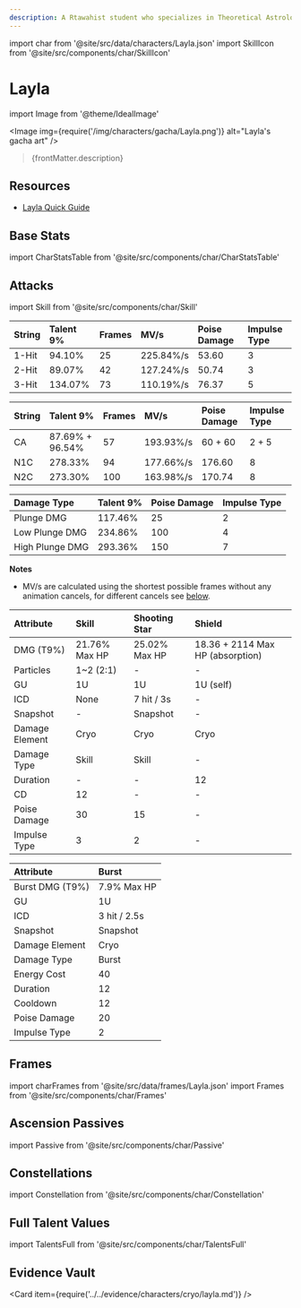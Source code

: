 ```yaml
---
description: A Rtawahist student who specializes in Theoretical Astrology. Heavily prone to somnambulism and locked in a grinding war with sleep deprivation, the problem of restful slumber is a most troubling one to her.
---
```


import char from '@site/src/data/characters/Layla.json'
import SkillIcon from '@site/src/components/char/SkillIcon'

# Layla

import Image from '@theme/IdealImage'

<Image img={require('/img/characters/gacha/Layla.png')} alt="Layla's gacha art" />
<blockquote>{frontMatter.description}</blockquote>

## Resources

* [Layla Quick Guide](https://keqingmains.com/q/layla-quickguide/)

## Base Stats

import CharStatsTable from '@site/src/components/char/CharStatsTable'

<CharStatsTable char={char} />

## Attacks

import Skill from '@site/src/components/char/Skill'

<Tabs>
<TabItem value='na' label='Normal Attacks'>
<SkillIcon char={char} skill='na' />
<div class='talent-columns'>
<Skill char={char} skill='na' sectionFilter='Normal Attack' />

| String | Talent 9% | Frames | MV/s      | Poise Damage | Impulse Type |
| :----- | :-------- | :----- | :-------- | :----------- | :----------- |
| 1-Hit  | 94.10%    | 25     | 225.84%/s | 53.60        | 3            |
| 2-Hit  | 89.07%    | 42     | 127.24%/s | 50.74        | 3            |
| 3-Hit  | 134.07%   | 73     | 110.19%/s | 76.37        | 5            |

</div>
<div class='talent-columns'>
<Skill char={char} skill='na' sectionFilter='Charged Attack' />

| String | Talent 9%       | Frames | MV/s      | Poise Damage | Impulse Type |
| :----- | :-------------- | :----- | :-------- | :----------- | :----------- |
| CA     | 87.69% + 96.54% | 57     | 193.93%/s | 60 + 60      | 2 + 5        |
| N1C    | 278.33%         | 94     | 177.66%/s | 176.60       | 8            |
| N2C    | 273.30%         | 100    | 163.98%/s | 170.74       | 8            |

</div>
<div class='talent-columns'>
<Skill char={char} skill='na' sectionFilter='Plunging Attack' />

| Damage Type     | Talent 9% | Poise Damage | Impulse Type |
| :-------------- | :-------- | :----------- | :----------- |
| Plunge DMG      | 117.46%   | 25           | 2            |
| Low Plunge DMG  | 234.86%   | 100          | 4            |
| High Plunge DMG | 293.36%   | 150          | 7            |

</div>

**Notes**

* MV/s are calculated using the shortest possible frames without any animation cancels, for different cancels see [below](#frames).

</TabItem>

<TabItem value='e' label='Skill'>
<SkillIcon char={char} skill='e' />
<div class='talent-columns'>
<Skill char={char} skill='e' />

| Attribute      | Skill         | Shooting Star | Shield                           |
| :------------- | :------------ | :------------ | :------------------------------- |
| DMG \(T9%\)    | 21.76% Max HP | 25.02% Max HP | 18.36 + 2114 Max HP (absorption) |
| Particles      | 1~2 (2:1)     | -             | -                                |
| GU             | 1U            | 1U            | 1U (self)                        |
| ICD            | None          | 7 hit / 3s    | -                                |
| Snapshot       | -             | Snapshot      | -                                |
| Damage Element | Cryo          | Cryo          | Cryo                             |
| Damage Type    | Skill         | Skill         | -                                |
| Duration       | -             | -             | 12                               |
| CD             | 12            | -             | -                                |
| Poise Damage   | 30            | 15            | -                                |
| Impulse Type   | 3             | 2             | -                                |

</div>

</TabItem>

<TabItem value='q' label='Burst'>
<SkillIcon char={char} skill='q' />
<div class='talent-columns'>
<Skill char={char} skill='q'/>

| Attribute         | Burst        |
| :---------------- | :----------- |
| Burst DMG \(T9%\) | 7.9% Max HP  |
| GU                | 1U           |
| ICD               | 3 hit / 2.5s |
| Snapshot          | Snapshot     |
| Damage Element    | Cryo         |
| Damage Type       | Burst        |
| Energy Cost       | 40           |
| Duration          | 12           |
| Cooldown          | 12           |
| Poise Damage      | 20           |
| Impulse Type      | 2            |

</div>

</TabItem>
</Tabs>

## Frames

import charFrames from '@site/src/data/frames/Layla.json'
import Frames from '@site/src/components/char/Frames'

<Frames data={charFrames} />

## Ascension Passives

import Passive from '@site/src/components/char/Passive'

<Tabs>
<TabItem value='passive' label='Passive'>
<Passive char={char} passive={2} />
</TabItem>

<TabItem value='a1' label='Ascension 1'>
<Passive char={char} passive={0} />
</TabItem>

<TabItem value="a4" label="Ascension 4">
<Passive char={char} passive={1} />
</TabItem>
</Tabs>

## Constellations

import Constellation from '@site/src/components/char/Constellation'

<Tabs>
<TabItem value='c1' label='C1'>
<Constellation char={char} constellation={1} />
</TabItem>

<TabItem value='c2' label='C2'>
<Constellation char={char} constellation={2} />
</TabItem>

<TabItem value='c3' label='C3'>
<Constellation char={char} constellation={3} />
</TabItem>

<TabItem value='c4' label='C4'>
<Constellation char={char} constellation={4} />
</TabItem>

<TabItem value='c5' label='C5'>
<Constellation char={char} constellation={5} />
</TabItem>

<TabItem value='c6' label='C6'>
<Constellation char={char} constellation={6} />
</TabItem>
</Tabs>

## Full Talent Values

import TalentsFull from '@site/src/components/char/TalentsFull'

<TalentsFull char={char}/>

## Evidence Vault

<Card item={require('../../evidence/characters/cryo/layla.md')} />
